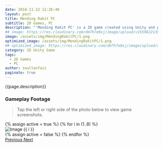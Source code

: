 ```yaml
---
date: 2018-11-22 12:26:40
layout: post
title: Mending Rakit PC
subtitle: 2D Games, PC
description: "'Mending Rakit PC' is a 2D game created using Unity and playable on PC. In this game, players embark on a mission to purchase PC components and assemble them according to a specified budget and specifications to complete levels."
## image: https://res.cloudinary.com/dm7h7e8xj/image/upload/v1559822138/theme9_v273a9.jpg
image: /assets/img/MendingRakitPC/1.png
optimized_image: /assets/img/MendingRakitPC/1.png
## optimized_image: https://res.cloudinary.com/dm7h7e8xj/image/upload/c_scale,w_380/v1559822138/theme9_v273a9.jpg
category: 2D Unity Game
tags:
  - 2D Games
  - PC
author: soultanfaiz
paginate: true
---
```


{{page.description}}

### Gameplay Footage

> Tap the left or right side of the photo below to view game screenshots.

<!-- HTML Structure -->
<div class="custom-container">
  <!-- Carousel items loop -->
  <div id="myCarousel" class="carousel slide" data-ride="carousel">
    <div class="carousel-inner">
      {% assign active = true %}
      {% for i in (1..8) %}
      <div class="carousel-item {% if active %}active{% endif %}">
        <img src="{{ site.baseurl }}/assets/img/MendingRakitPC/{{ i }}.png" class="d-block img-fluid" alt="Image {{ i }}">
      </div>
      {% assign active = false %}
      {% endfor %}
    </div>
    <a class="carousel-control-prev" href="#myCarousel" role="button" data-slide="prev">
      <span class="carousel-control-prev-icon" aria-hidden="true"></span>
      <span class="sr-only">Previous</span>
    </a>
    <a class="carousel-control-next" href="#myCarousel" role="button" data-slide="next">
      <span class="carousel-control-next-icon" aria-hidden="true"></span>
      <span class="sr-only">Next</span>
    </a>
  </div>
</div>













